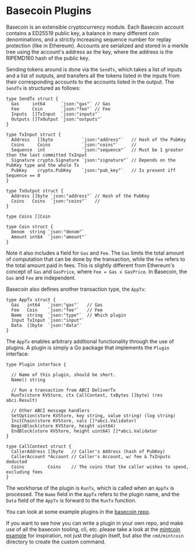 # Basecoin Plugins

Basecoin is an extensible cryptocurrency module.
Each Basecoin account contains a ED25519 public key,
a balance in many different coin denominations,
and a strictly increasing sequence number for replay protection (like in Ethereum).
Accounts are serialized and stored in a merkle tree using the account's address as the key,
where the address is the RIPEMD160 hash of the public key.

Sending tokens around is done via the `SendTx`, which takes a list of inputs and a list of outputs,
and transfers all the tokens listed in the inputs from their corresponding accounts to the accounts listed in the output.
The `SendTx` is structured as follows:

```
type SendTx struct {
  Gas     int64      `json:"gas"` // Gas
  Fee     Coin       `json:"fee"` // Fee
  Inputs  []TxInput  `json:"inputs"`
  Outputs []TxOutput `json:"outputs"`
}

type TxInput struct {
  Address   []byte           `json:"address"`   // Hash of the PubKey
  Coins     Coins            `json:"coins"`     //
  Sequence  int              `json:"sequence"`  // Must be 1 greater than the last committed TxInput
  Signature crypto.Signature `json:"signature"` // Depends on the PubKey type and the whole Tx
  PubKey    crypto.PubKey    `json:"pub_key"`   // Is present iff Sequence == 0
}

type TxOutput struct {
  Address []byte `json:"address"` // Hash of the PubKey
  Coins   Coins  `json:"coins"`   //
}

type Coins []Coin

type Coin struct {
  Denom  string `json:"denom"`
  Amount int64  `json:"amount"`
}

```

Note it also includes a field for `Gas` and `Fee`. The `Gas` limits the total amount of computation that can be done by the transaction,
while the `Fee` refers to the total amount paid in fees. This is slightly different from Ethereum's concept of `Gas` and `GasPrice`,
where `Fee = Gas x GasPrice`. In Basecoin, the `Gas` and `Fee` are independent.


Basecoin also defines another transaction type, the `AppTx`:

```
type AppTx struct {
  Gas   int64   `json:"gas"`   // Gas
  Fee   Coin    `json:"fee"`   // Fee
  Name  string  `json:"type"`  // Which plugin
  Input TxInput `json:"input"`
  Data  []byte  `json:"data"`
}
```

The `AppTx` enables arbitrary additional functionality through the use of plugins.
A plugin is simply a Go package that implements the `Plugin` interface:

```
type Plugin interface {

  // Name of this plugin, should be short.
  Name() string

  // Run a transaction from ABCI DeliverTx
  RunTx(store KVStore, ctx CallContext, txBytes []byte) (res abci.Result)

  // Other ABCI message handlers
  SetOption(store KVStore, key string, value string) (log string)
  InitChain(store KVStore, vals []*abci.Validator)
  BeginBlock(store KVStore, height uint64)
  EndBlock(store KVStore, height uint64) []*abci.Validator
}

type CallContext struct {
  CallerAddress []byte   // Caller's Address (hash of PubKey)
  CallerAccount *Account // Caller's Account, w/ fee & TxInputs deducted
  Coins         Coins    // The coins that the caller wishes to spend, excluding fees
}
```

The workhorse of the plugin is `RunTx`, which is called when an `AppTx` is processed.
The `Name` field in the `AppTx` refers to the plugin name, and the `Data` field of the `AppTx` is
forward to the `RunTx` function.

You can look at some example plugins in the [basecoin repo](https://github.com/tendermint/basecoin/tree/develop/plugins).

If you want to see how you can write a plugin in your own repo, and make use of all the basecoin tooling, cli, etc. please take a look at the [mintcoin example](https://github.com/tendermint/basecoin-examples/tree/master/mintcoin) for inspiration, not just the plugin itself, but also the `cmd/mintcoin` directory to create the custom command.
